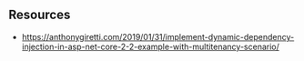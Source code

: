 ﻿


## Resources ##

* https://anthonygiretti.com/2019/01/31/implement-dynamic-dependency-injection-in-asp-net-core-2-2-example-with-multitenancy-scenario/